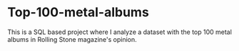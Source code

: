 # Top-100-metal-albums
This is a SQL based project where I analyze a dataset with the top 100 metal albums in Rolling Stone magazine's opinion.
